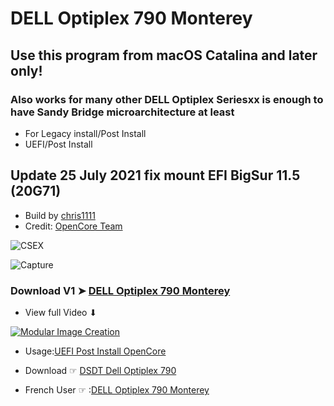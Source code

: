 # DELL Optiplex 790 Monterey


## Use this program from macOS Catalina and later only!
### Also works for many other DELL Optiplex Seriesxx is enough to have Sandy Bridge microarchitecture at least
- For Legacy install/Post Install 
- UEFI/Post Install

## Update 25 July 2021 fix mount EFI BigSur 11.5 (20G71)

- Build by [chris1111](https://github.com/chris1111/)
- Credit: [OpenCore Team](https://github.com/acidanthera/OpenCorePkg)

![CSEX](https://user-images.githubusercontent.com/6248794/123500391-bc799100-d60b-11eb-9296-6cffed700e74.png)

![Capture ](https://user-images.githubusercontent.com/6248794/123500443-17ab8380-d60c-11eb-99d0-24a85b2300df.png)

### Download V1 ➤ [DELL Optiplex 790 Monterey](https://github.com/chris1111/DELL-Optiplex-790-Monterey/releases/tag/V1)

- View full Video ⬇︎

[![Modular Image Creation](https://user-images.githubusercontent.com/6248794/118173318-6a820080-b3fb-11eb-9ba5-203165fb6f26.png)](https://drive.google.com/file/d/1VIoc1-2OK1rDKGUuqLVGnn4s8x7BNPGL/view?usp=sharing)

- Usage:[UEFI Post Install OpenCore](https://github.com/chris1111/DELL-Optiplex-790-Monterey/blob/main/USAGE%20OpenCore%20UEFI%20on%20DELL%20Optiplex%20790xx.pdf)

- Download ☞ [DSDT Dell Optiplex 790](https://github.com/chris1111/DELL-Optiplex-790-Monterey/blob/main/Dell%20790%20DSDT.aml.zip)

- French User ☞ :[DELL Optiplex 790 Monterey](https://www.hackintosh-montreal.com/t12009-dell-optiplex-790-monterey-installer)
 


 
